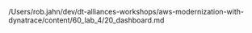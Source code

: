 /Users/rob.jahn/dev/dt-alliances-workshops/aws-modernization-with-dynatrace/content/60_lab_4/20_dashboard.md